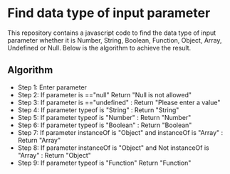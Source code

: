 # Find data type of input parameter

This repository contains a javascript code to find the data type of input parameter whether it is Number, String, Boolean, Function, Object, Array, Undefined or Null. Below is the algorithm to achieve the result.

## Algorithm

- Step 1: Enter parameter
- Step 2: If parameter is =="null"  Return "Null is not allowed"
- Step 3: If parameter is =="undefined" : Return "Please enter a value"
- Step 4: If parameter typeof is "String" : Return "String"
- Step 5: If parameter typeof is "Number" : Return "Number"
- Step 6: If parameter typeof is "Boolean" : Return "Boolean"
- Step 7: If parameter instanceOf is "Object" and instanceOf is "Array" :  Return "Array"
- Step 8: If parameter instanceOf is "Object" and Not instanceOf is "Array" : Return "Object"
- Step 9: If parameter typeof is "Function"  Return "Function"

